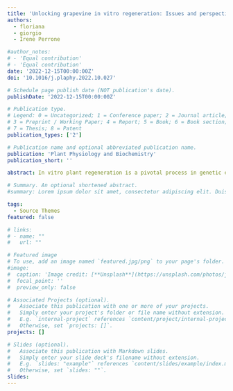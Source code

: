 ```yaml
---
title: 'Unlocking grapevine in vitro regeneration: Issues and perspectives for genetic improvement and functional genomic studies'
authors:
  - floriana
  - giorgio
  - Irene Perrone

#author_notes:
# - 'Equal contribution'
# - 'Equal contribution'
date: '2022-12-15T00:00:00Z'
doi: '10.1016/j.plaphy.2022.10.027'

# Schedule page publish date (NOT publication's date).
publishDate: '2022-12-15T00:00:00Z'

# Publication type.
# Legend: 0 = Uncategorized; 1 = Conference paper; 2 = Journal article;
# 3 = Preprint / Working Paper; 4 = Report; 5 = Book; 6 = Book section;
# 7 = Thesis; 8 = Patent
publication_types: ['2']

# Publication name and optional abbreviated publication name.
publication: 'Plant Physiology and Biochemistry'
publication_short: ''

abstract: In vitro plant regeneration is a pivotal process in genetic engineering to obtain large numbers of transgenic, cisgenic and gene edited plants in the frame of functional gene or genetic improvement studies. However, several issues emerge as regeneration is not universally possible across the plant kingdom and many variables must be considered. In grapevine (Vitis spp.), as in other woody and fruit tree species, the regeneration process is impaired by a recalcitrance that depends on numerous factors such as genotype and explant-dependent responses. This is one of the major obstacles in developing gene editing approaches and functional genome studies in grapevine and it is therefore crucial to understand how to achieve efficient regeneration across different genotypes. Further issues that emerge in regeneration need to be addressed, such as somaclonal mutations which do not allow the regeneration of individuals identical to the original mother plant, an essential factor for commercial use of the improved grapevines obtained through the New Breeding Techniques. Over the years, the evolution of protocols to achieve plant regeneration has relied mainly on optimizing protocols for genotypes of interest whilst nowadays with new genomic data available there is an emerging opportunity to have a clearer picture of its molecular regulation. The goal of this review is to discuss the latest information available about different aspects of grapevine in vitro regeneration, to address the main factors that can impair the efficiency of the plant regeneration process and cause post-regeneration problems and to propose strategies for investigating and solving them.

# Summary. An optional shortened abstract.
#summary: Lorem ipsum dolor sit amet, consectetur adipiscing elit. Duis posuere tellus ac convallis placerat. Proin tincidunt magna sed ex sollicitudin condimentum.

tags:
  - Source Themes
featured: false

# links:
# - name: ""
#   url: ""

# Featured image
# To use, add an image named `featured.jpg/png` to your page's folder.
#image:
#  caption: 'Image credit: [**Unsplash**](https://unsplash.com/photos/jdD8gXaTZsc)'
#  focal_point: ''
#  preview_only: false

# Associated Projects (optional).
#   Associate this publication with one or more of your projects.
#   Simply enter your project's folder or file name without extension.
#   E.g. `internal-project` references `content/project/internal-project/index.md`.
#   Otherwise, set `projects: []`.
projects: []

# Slides (optional).
#   Associate this publication with Markdown slides.
#   Simply enter your slide deck's filename without extension.
#   E.g. `slides: "example"` references `content/slides/example/index.md`.
#   Otherwise, set `slides: ""`.
slides:
---
```

